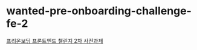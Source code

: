 # wanted-pre-onboarding-challenge-fe-2
[프리온보딩 프론트엔드 챌린지 2차 사전과제](https://lea-hwang.github.io/wanted-pre-onboarding-challenge-fe-2/)
